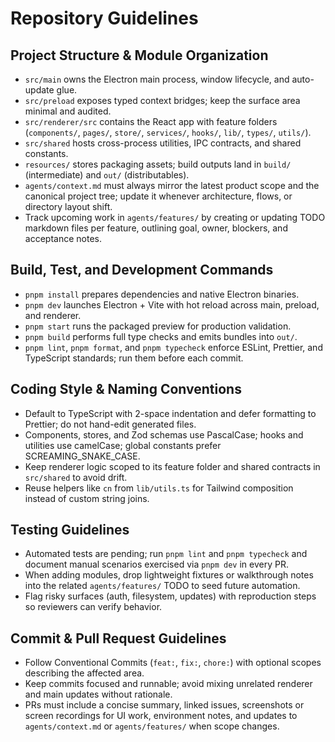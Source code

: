 # Repository Guidelines

## Project Structure & Module Organization
- `src/main` owns the Electron main process, window lifecycle, and auto-update glue.
- `src/preload` exposes typed context bridges; keep the surface area minimal and audited.
- `src/renderer/src` contains the React app with feature folders (`components/`, `pages/`, `store/`, `services/`, `hooks/`, `lib/`, `types/`, `utils/`).
- `src/shared` hosts cross-process utilities, IPC contracts, and shared constants.
- `resources/` stores packaging assets; build outputs land in `build/` (intermediate) and `out/` (distributables).
- `agents/context.md` must always mirror the latest product scope and the canonical project tree; update it whenever architecture, flows, or directory layout shift.
- Track upcoming work in `agents/features/` by creating or updating TODO markdown files per feature, outlining goal, owner, blockers, and acceptance notes.

## Build, Test, and Development Commands
- `pnpm install` prepares dependencies and native Electron binaries.
- `pnpm dev` launches Electron + Vite with hot reload across main, preload, and renderer.
- `pnpm start` runs the packaged preview for production validation.
- `pnpm build` performs full type checks and emits bundles into `out/`.
- `pnpm lint`, `pnpm format`, and `pnpm typecheck` enforce ESLint, Prettier, and TypeScript standards; run them before each commit.

## Coding Style & Naming Conventions
- Default to TypeScript with 2-space indentation and defer formatting to Prettier; do not hand-edit generated files.
- Components, stores, and Zod schemas use PascalCase; hooks and utilities use camelCase; global constants prefer SCREAMING_SNAKE_CASE.
- Keep renderer logic scoped to its feature folder and shared contracts in `src/shared` to avoid drift.
- Reuse helpers like `cn` from `lib/utils.ts` for Tailwind composition instead of custom string joins.

## Testing Guidelines
- Automated tests are pending; run `pnpm lint` and `pnpm typecheck` and document manual scenarios exercised via `pnpm dev` in every PR.
- When adding modules, drop lightweight fixtures or walkthrough notes into the related `agents/features/` TODO to seed future automation.
- Flag risky surfaces (auth, filesystem, updates) with reproduction steps so reviewers can verify behavior.

## Commit & Pull Request Guidelines
- Follow Conventional Commits (`feat:`, `fix:`, `chore:`) with optional scopes describing the affected area.
- Keep commits focused and runnable; avoid mixing unrelated renderer and main updates without rationale.
- PRs must include a concise summary, linked issues, screenshots or screen recordings for UI work, environment notes, and updates to `agents/context.md` or `agents/features/` when scope changes.

